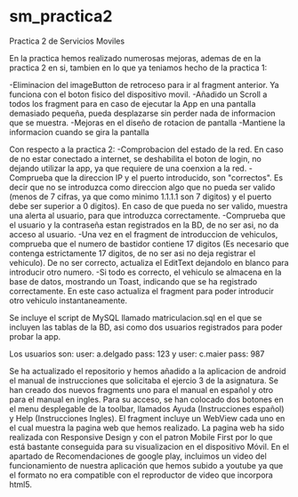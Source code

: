 # sm_practica2
Practica 2 de Servicios Moviles

En la practica hemos realizado numerosas mejoras, ademas de en la practica 2 en si, tambien en lo que ya teniamos hecho de la practica 1:

-Eliminacion del imageButton de retroceso para ir al fragment anterior. Ya funciona con el boton fisico del dispositivo movil.
-Añadido un Scroll a todos los fragment para en caso de ejecutar la App en una pantalla demasiado pequeña, pueda desplazarse
sin perder nada de informacion que se muestra.
-Mejoras en el diseño de rotacion de pantalla
-Mantiene la informacion cuando se gira la pantalla

Con respecto a la practica 2:
-Comprobacion del estado de la red. En caso de no estar conectado a internet, se deshabilita el boton de login, no dejando utilizar
la app, ya que requiere de una coenxion a la red.
-Comprueba que la direccion IP y el puerto introducido, son "correctos". Es decir que no se introduzca como direccion algo que no
pueda ser valido (menos de 7 cifras, ya que como minimo 1.1.1.1 son 7 digitos) y el puerto debe ser superior a 0 digitos). En caso
de que pueda no ser valido, muestra una alerta al usuario, para que introduzca correctamente.
-Comprueba que el usuario y la contraseña estan registrados en la BD, de no ser asi, no da acceso al usuario.
-Una vez en el fragment de introduccion de vehiculos, comprueba que el numero de bastidor contiene 17 digitos (Es necesario que
contenga estrictamente 17 digitos, de no ser asi no deja registrar el vehiculo). De no ser correcto, actualiza el EditText dejandolo
en blanco para introducir otro numero.
-Si todo es correcto, el vehiculo se almacena en la base de datos, mostrando un Toast, indicando que se ha registrado correctamente.
En este caso actualiza el fragment para poder introducir otro vehiculo instantaneamente.

Se incluye el script de MySQL llamado matriculacion.sql en el que se incluyen las tablas de la BD, asi como dos usuarios registrados para poder probar la app.

Los usuarios son:  user: a.delgado pass: 123     y     user: c.maier pass: 987


Se ha actualizado el repositorio y hemos añadido a la aplicacion de android el manual de instrucciones que solicitaba el ejercio 3 de la asignatura.
Se han creado dos nuevos fragments uno para el manual en español y otro para el manual en ingles.
Para su acceso, se han colocado dos botones en el menu desplegable de la toolbar, llamados Ayuda (Instrucciones español) y 
Help (Instrucciones Ingles). El fragment incluye un WebView cada uno en el cual muestra la pagina web que hemos realizado.
La pagina web ha sido realizada con Responsive Design y con el patron Mobile First por lo que está bastante conseguida para
su visualizacion en el dispositivo Móvil. En el apartado de Recomendaciones de google play, incluimos un video del funcionamiento
de nuestra aplicación que hemos subido a youtube ya que el formato no era compatible con el reproductor de video que incorpora
html5.
